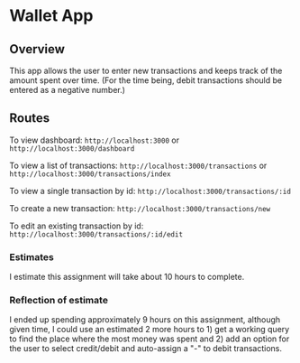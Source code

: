# Wallet App

## Overview

This app allows the user to enter new transactions and keeps track of the amount spent over time. (For the time being, debit transactions should be entered as a negative number.)

## Routes

To view dashboard:
`http://localhost:3000`
or
`http://localhost:3000/dashboard`

To view a list of transactions:
`http://localhost:3000/transactions`
or
`http://localhost:3000/transactions/index`

To view a single transaction by id:
`http://localhost:3000/transactions/:id`

To create a new transaction:
`http://localhost:3000/transactions/new`

To edit an existing transaction by id:
`http://localhost:3000/transactions/:id/edit`



### Estimates

I estimate this assignment will take about 10 hours to complete.

### Reflection of estimate

I ended up spending approximately 9 hours on this assignment, although given time, I could use an estimated 2 more hours to 1) get a working query to find the place where the most money was spent and 2) add an option for the user to select credit/debit and auto-assign a "-" to debit transactions.
